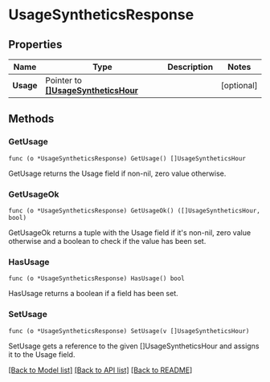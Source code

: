 # UsageSyntheticsResponse

## Properties

Name | Type | Description | Notes
------------ | ------------- | ------------- | -------------
**Usage** | Pointer to [**[]UsageSyntheticsHour**](UsageSyntheticsHour.md) |  | [optional] 

## Methods

### GetUsage

`func (o *UsageSyntheticsResponse) GetUsage() []UsageSyntheticsHour`

GetUsage returns the Usage field if non-nil, zero value otherwise.

### GetUsageOk

`func (o *UsageSyntheticsResponse) GetUsageOk() ([]UsageSyntheticsHour, bool)`

GetUsageOk returns a tuple with the Usage field if it's non-nil, zero value otherwise
and a boolean to check if the value has been set.

### HasUsage

`func (o *UsageSyntheticsResponse) HasUsage() bool`

HasUsage returns a boolean if a field has been set.

### SetUsage

`func (o *UsageSyntheticsResponse) SetUsage(v []UsageSyntheticsHour)`

SetUsage gets a reference to the given []UsageSyntheticsHour and assigns it to the Usage field.


[[Back to Model list]](../README.md#documentation-for-models) [[Back to API list]](../README.md#documentation-for-api-endpoints) [[Back to README]](../README.md)


